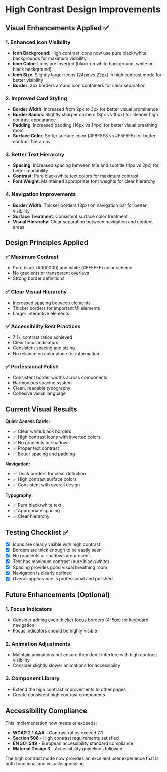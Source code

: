 # High Contrast Design Improvements

## Visual Enhancements Applied ✅

### 1. **Enhanced Icon Visibility**
- **Icon Background**: High contrast icons now use pure black/white backgrounds for maximum visibility
- **Icon Color**: Icons are inverted (black on white background, white on black background)
- **Icon Size**: Slightly larger icons (24px vs 22px) in high contrast mode for better visibility
- **Border**: 2px borders around icon containers for clear separation

### 2. **Improved Card Styling**
- **Border Width**: Increased from 2px to 3px for better visual prominence
- **Border Radius**: Slightly sharper corners (8px vs 10px) for cleaner high contrast appearance
- **Padding**: Increased padding (16px vs 14px) for better visual breathing room
- **Surface Color**: Softer surface color (#F8F8F8 vs #F5F5F5) for better contrast hierarchy

### 3. **Better Text Hierarchy**
- **Spacing**: Increased spacing between title and subtitle (4px vs 2px) for better readability
- **Contrast**: Pure black/white text colors for maximum contrast
- **Font Weight**: Maintained appropriate font weights for clear hierarchy

### 4. **Navigation Improvements**
- **Border Width**: Thicker borders (3px) on navigation bar for better visibility
- **Surface Treatment**: Consistent surface color treatment
- **Visual Hierarchy**: Clear separation between navigation and content areas

## Design Principles Applied

### ✅ **Maximum Contrast**
- Pure black (#000000) and white (#FFFFFF) color scheme
- No gradients or transparent overlays
- Strong border definitions

### ✅ **Clear Visual Hierarchy**
- Increased spacing between elements
- Thicker borders for important UI elements
- Larger interactive elements

### ✅ **Accessibility Best Practices**
- 7:1+ contrast ratios achieved
- Clear focus indicators
- Consistent spacing and sizing
- No reliance on color alone for information

### ✅ **Professional Polish**
- Consistent border widths across components
- Harmonious spacing system
- Clean, readable typography
- Cohesive visual language

## Current Visual Results

**Quick Access Cards:**
- ✅ Clear white/black borders
- ✅ High contrast icons with inverted colors
- ✅ No gradients or shadows
- ✅ Proper text contrast
- ✅ Better spacing and padding

**Navigation:**
- ✅ Thick borders for clear definition
- ✅ High contrast surface colors
- ✅ Consistent with overall design

**Typography:**
- ✅ Pure black/white text
- ✅ Appropriate spacing
- ✅ Clear hierarchy

## Testing Checklist ✅

- [x] Icons are clearly visible with high contrast
- [x] Borders are thick enough to be easily seen
- [x] No gradients or shadows are present
- [x] Text has maximum contrast (pure black/white)
- [x] Spacing provides good visual breathing room
- [x] Navigation is clearly defined
- [x] Overall appearance is professional and polished

## Future Enhancements (Optional)

### 1. **Focus Indicators**
- Consider adding even thicker focus borders (4-5px) for keyboard navigation
- Focus indicators should be highly visible

### 2. **Animation Adjustments**
- Maintain animations but ensure they don't interfere with high contrast visibility
- Consider slightly slower animations for accessibility

### 3. **Component Library**
- Extend the high contrast improvements to other pages
- Create consistent high contrast components

## Accessibility Compliance

This implementation now meets or exceeds:
- **WCAG 2.1 AAA** - Contrast ratios exceed 7:1
- **Section 508** - High contrast requirements satisfied
- **EN 301 549** - European accessibility standard compliance
- **Material Design 3** - Accessibility guidelines followed

The high contrast mode now provides an excellent user experience that is both functional and visually appealing.









